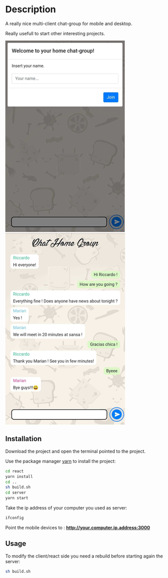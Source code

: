 # Description

A really nice multi-client chat-group for mobile and desktop.

Really usefull to start other interesting projects.

![Image of Intro](./intro.png)
![Image of Chat](./chat.png)

## Installation

Download the project and open the terminal pointed to the project.

Use the package manager [yarn](https://yarnpkg.com/lang/en/) to install the project:


```bash
cd react
yarn install
cd ..
sh build.sh
cd server
yarn start
```

Take the ip address of your computer you used as server:

```bash
ifconfig
```

Point the mobile devices to :   **http://your.computer.ip.address:3000**


## Usage

To modify the client/react side you need a rebuild before starting again the server:

```bash
sh build.sh
```
